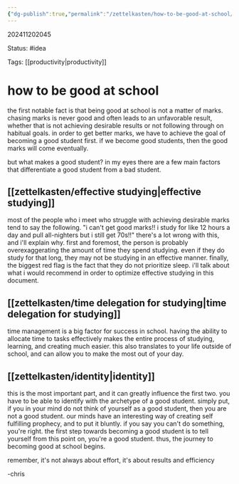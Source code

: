 ```yaml
---
{"dg-publish":true,"permalink":"/zettelkasten/how-to-be-good-at-school/","updated":"2024-11-30T09:30:36.940-05:00"}
---
```


202411202045

Status: #idea

Tags: [[productivity\|productivity]]

# how to be good at school

the first notable fact is that being good at school is not a matter of marks. chasing marks is never good and often leads to an unfavorable result, whether that is not achieving desirable results or not following through on habitual goals. in order to get better marks, we have to achieve the goal of becoming a good student first. if we become good students, then the good marks will come eventually. 

but what makes a good student? in my eyes there are a few main factors that differentiate a good student from a bad student.

## [[zettelkasten/effective studying\|effective studying]]

most of the people who i meet who struggle with achieving desirable marks tend to say the following. "i can't get good marks!! i study for like 12 hours a day and pull all-nighters but i still get 70s!!" there's a lot wrong with this, and i'll explain why. first and foremost, the person is probably overexaggerating the amount of time they spend studying. even if they do study for that long, they may not be studying in an effective manner. finally, the biggest red flag is the fact that they do not prioritize sleep. i'll talk about what i would recommend in order to optimize effective studying in this document.

## [[zettelkasten/time delegation for studying\|time delegation for studying]]

time management is a big factor for success in school. having the ability to allocate time to tasks effectively makes the entire process of studying, learning, and creating much easier. this also translates to your life outside of school, and can allow you to make the most out of your day.

## [[zettelkasten/identity\|identity]]

this is the most important part, and it can greatly influence the first two. you have to be able to identify with the archetype of a good student. simply put, if you in your mind do not think of yourself as a good student, then you are not a good student. our minds have an interesting way of creating self fulfilling prophecy, and to put it bluntly. if you say you can't do something, you're right. the first step towards becoming a good student is to tell yourself from this point on, you're a good student. thus, the journey to becoming good at school begins.

remember, it's not always about effort, it's about results and efficiency

-chris